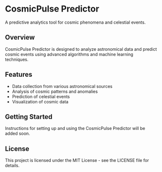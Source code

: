 # CosmicPulse Predictor

A predictive analytics tool for cosmic phenomena and celestial events.

## Overview
CosmicPulse Predictor is designed to analyze astronomical data and predict cosmic events using advanced algorithms and machine learning techniques.

## Features
- Data collection from various astronomical sources
- Analysis of cosmic patterns and anomalies
- Prediction of celestial events
- Visualization of cosmic data

## Getting Started
Instructions for setting up and using the CosmicPulse Predictor will be added soon.

## License
This project is licensed under the MIT License - see the LICENSE file for details.